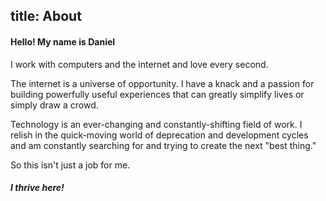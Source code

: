 title: About
---

#### Hello! My name is Daniel

I work with computers and the internet and love every second.

The internet is a universe of opportunity. I have a knack and a passion for
building powerfully useful experiences that can greatly simplify lives or simply
draw a crowd.

Technology is an ever-changing and constantly-shifting field of work. I relish
in the quick-moving world of deprecation and development cycles and am
constantly searching for and trying to create the next "best thing."

So this isn't just a job for me.

##### I thrive here!

